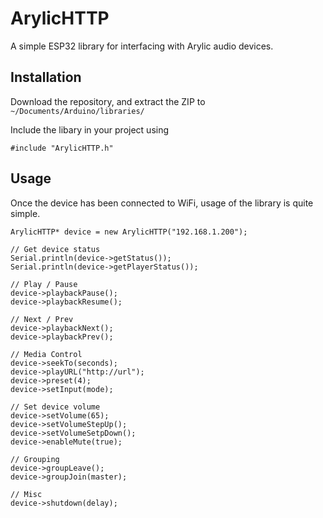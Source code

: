 # ArylicHTTP

A simple ESP32 library for interfacing with Arylic audio devices.

## Installation

Download the repository, and extract the ZIP to `~/Documents/Arduino/libraries/`

Include the libary in your project using

```
#include "ArylicHTTP.h"
```

## Usage

Once the device has been connected to WiFi, usage of the library is quite simple.

```
ArylicHTTP* device = new ArylicHTTP("192.168.1.200");

// Get device status
Serial.println(device->getStatus());
Serial.println(device->getPlayerStatus());

// Play / Pause
device->playbackPause();
device->playbackResume();

// Next / Prev
device->playbackNext();
device->playbackPrev();

// Media Control
device->seekTo(seconds);
device->playURL("http://url");
device->preset(4);
device->setInput(mode);

// Set device volume
device->setVolume(65);
device->setVolumeStepUp();
device->setVolumeSetpDown();
device->enableMute(true);

// Grouping
device->groupLeave();
device->groupJoin(master);

// Misc
device->shutdown(delay);
```

